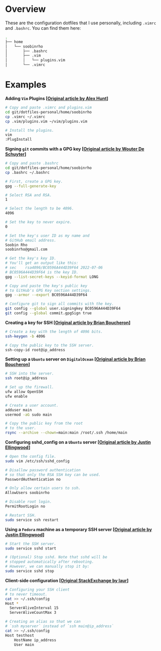 # Overview

These are the configuration dotfiles that I use personally,
including `.vimrc` and `.bashrc`. You can find them here:

```bash
.
├── home
│   └── soobinrho
│       ├── .bashrc
│       ├── .vim
│       │   └── plugins.vim
│       └── .vimrc
```

# Examples

**Adding `Vim` Plugins
[[Original article by Alex Hunt](https://medium.com/@huntie/10-essential-vim-plugins-for-2018-39957190b7a9)]**

```bash
# Copy and paste .vimrc and plugins.vim
cd git/dotfiles-personal/home/soobinrho
cp .vimrc ~/.vimrc
cp .vim/plugins.vim ~/vim/plugins.vim

# Install the plugins.
vim
:PlugInstall 
```

**Signing `git` commits with a GPG key
[[Original article by Wouter De Schuyter](https://wouterdeschuyter.be/blog/verified-signed-commits-on-github)]**

```bash
# Copy and paste .bashrc
cd git/dotfiles-personal/home/soobinrho
cp .bashrc ~/.bashrc

# First, create a GPG key.
gpg --full-generate-key

# Select RSA and RSA.
1

# Select the length to be 4096.
4096

# Set the key to never expire.
0

# Set the key's user ID as my name and 
# GitHub email address.
Soobin Rho
soobinrho@gmail.com

# Get the key's key ID.
# You'll get an output like this:
# sec    rsa4096/BC0596A444D39F64 2022-07-06
# BC0596A444D39F64 is the key ID.
gpg --list-secret-keys --keyid-format LONG

# Copy and paste the key's public key
# to GitHub's GPG Key section settings.
gpg --armor --export BC0596A444D39F64

# Configure git to sign all commits with the key.
git config --global user.signingkey BC0596A444D39F64
git config --global commit.gpgSign true
```

**Creating a key for SSH
[[Original article by Brian Boucheron](https://www.digitalocean.com/community/tutorials/how-to-set-up-ssh-keys-on-ubuntu-20-04)]**

```bash
# Create a key with the length of 4096 bits. 
ssh-keygen -b 4096

# Copy the public key to the SSH server.
ssh-copy-id root@ip_address
```

**Setting up a `Ubuntu` server on `DigitalOcean`
[[Original article by Brian Boucheron](https://www.digitalocean.com/community/tutorials/how-to-set-up-ssh-keys-on-ubuntu-20-04)]**

```bash
# SSH into the server.
ssh root@ip_address

# Set up the firewall.
ufw allow OpenSSH
ufw enable

# Create a user account.
adduser main
usermod -aG sudo main

# Copy the public key from the root
# to the user.
rsync --archive --chown=main:main /root/.ssh /home/main
```

**Configuring sshd_config on a `Ubuntu` server
[[Original article by Justin Ellingwood](https://www.digitalocean.com/community/tutorials/ssh-essentials-working-with-ssh-servers-clients-and-keys)]**

```bash
# Open the config file.
sudo vim /etc/ssh/sshd_config

# Disallow password authentication
# so that only the RSA SSH key can be used.
PasswordAuthentication no

# Only allow certain users to ssh.
AllowUsers soobinrho

# Disable root login.
PermitRootLogin no

# Restart SSH.
sudo service ssh restart
```

**Using a `Fedora` machine as a temporary SSH server
[[Original article by Justin Ellingwood](https://www.digitalocean.com/community/tutorials/ssh-essentials-working-with-ssh-servers-clients-and-keys)]**

```bash
# Start the SSH server.
sudo service sshd start

# (Optional) Stop sshd. Note that sshd will be 
# stopped automatically after rebooting.
# However, we can manually stop it by:
sudo service sshd stop
```

**Client-side configuration
[[Original StackExchange by laur](https://unix.stackexchange.com/questions/708206/ssh-timeout-does-not-happen-and-not-disconnect)]**

```bash
# Configuring your SSH client
# to never timeout.
cat >> ~/.ssh/config
Host *
  ServerAliveInterval 15
  ServerAliveCountMax 3

# Creating an alias so that we can 
# `ssh myserver` instead of `ssh main@ip_address`
cat >> ~/.ssh/config
Host testhost
    HostName ip_address
    User main
```


<!--
On GitHub README.MD files, we can make folder structure
examples by using the bash command `tree`. 
-->
